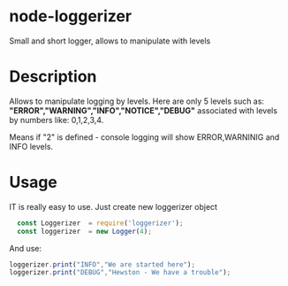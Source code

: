 # node-loggerizer
Small and short logger, allows to manipulate with levels

# Description

Allows to manipulate logging by levels. Here are only 5 levels such as:
<b>"ERROR","WARNING","INFO","NOTICE","DEBUG"</b> associated with levels by numbers like:
0,1,2,3,4. 

Means if "2" is defined - console logging will show ERROR,WARNINIG and INFO levels.

# Usage

IT is really easy to use. Just create new loggerizer object

````javascript
  const Loggerizer 	= require('loggerizer');
  const loggerizer 	= new Logger(4); 
````
And use:
````javascript
loggerizer.print("INFO","We are started here");
loggerizer.print("DEBUG","Hewston - We have a trouble");
````
